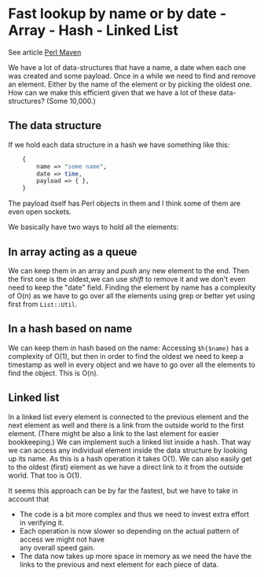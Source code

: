 # Fast lookup by name or by date - Array - Hash - Linked List # 

See article [Perl Maven](https://perlmaven.com/fast-lookup-by-name-or-by-date) 

We have a lot of data-structures that have a name, a date when each one was created and some payload. Once in a while we need to find and remove an element. Either by the name of the element or by picking the oldest one. How can we make this efficient given that we have a lot of these data-structures? (Some 10,000.) 

## The data structure ##
If we hold each data structure in a hash we have something like this: 
```Perl
    {
        name => "some name",
        date => time,
        payload => { },
    }
```

The payload itself has Perl objects in them and I think some of them are even open sockets.

We basically have two ways to hold all the elements: 

## In array acting as a queue ##
We can keep them in an array and *push* any new element to the end. Then the first one is the oldest,we can use *shift* to remove it and we don't even need to keep the "date" field. Finding the element by name has a complexity of O(n) as we have to go over all the elements using grep or better yet using first from `List::Util`. 

## In a hash based on name ##
We can keep them in hash based on the name: Accessing `$h{$name}` has a complexity of O(1), but then in order to find the oldest we need to keep a timestamp as well in every object and we have to go over all the elements to find the object. This is O(n). 

## Linked list ##
In a linked list every element is connected to the previous element and the next element as well and there is a link from the outside world to the first element. (There might be also a link to the last element for easier bookkeeping.) We can implement such a linked list inside a hash. That way we can access any individual element inside the data structure by looking up its name. As this is a hash operation it takes O(1). We can also easily get to the oldest (first) element as we have a direct link to it from the outside world. That too is O(1).

It seems this approach can be by far the fastest, but we have to take in account that

   - The code is a bit more complex and thus we need to invest extra effort in verifying it.
   - Each operation is now slower so depending on the actual pattern of access we might not have  
     any overall speed gain.
   - The data now takes up more space in memory as we need the have the links to the previous and 
     next element for each piece of data.


